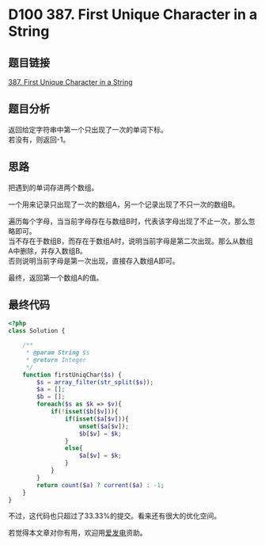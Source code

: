# D100 387. First Unique Character in a String

## 题目链接

[387. First Unique Character in a String](https://leetcode.com/problems/first-unique-character-in-a-string/)

## 题目分析

返回给定字符串中第一个只出现了一次的单词下标。  
若没有，则返回-1。

## 思路

把遇到的单词存进两个数组。

一个用来记录只出现了一次的数组A，另一个记录出现了不只一次的数组B。

遍历每个字母，当当前字母存在与数组B时，代表该字母出现了不止一次，那么忽略即可。  
当不存在于数组B，而存在于数组A时，说明当前字母是第二次出现。那么从数组A中删除，并存入数组B。  
否则说明当前字母是第一次出现，直接存入数组A即可。

最终，返回第一个数组A的值。

## 最终代码

```php
<?php
class Solution {

    /**
     * @param String $s
     * @return Integer
     */
    function firstUniqChar($s) {
        $s = array_filter(str_split($s));
        $a = [];
        $b = [];
        foreach($s as $k => $v){
            if(!isset($b[$v])){
                if(isset($a[$v])){
                    unset($a[$v]);
                    $b[$v] = $k;
                }
                else{
                    $a[$v] = $k;
                }
            }
        }
        return count($a) ? current($a) : -1;
    }
}
```

不过，这代码也只超过了33.33%的提交。看来还有很大的优化空间。

若觉得本文章对你有用，欢迎用[爱发电](https://afdian.net/@skys215)资助。

